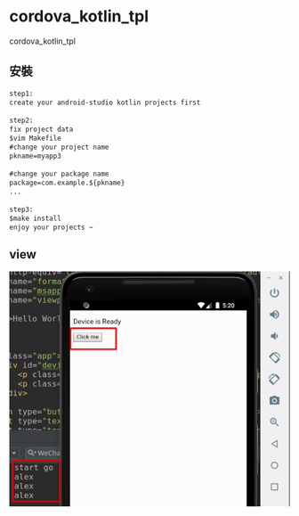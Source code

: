 # cordova_kotlin_tpl
cordova_kotlin_tpl

## 安裝
```
step1: 
create your android-studio kotlin projects first

step2:
fix project data
$vim Makefile
#change your project name
pkname=myapp3  

#change your package name
package=com.example.${pkname}
...

step3:
$make install
enjoy your projects ~
```

## view
![image](https://raw.githubusercontent.com/xhsiung/cordova_tpl/master/imgs/android.png)
